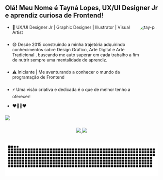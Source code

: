 ## Olá! Meu Nome é Tayná Lopes, UX/UI Designer Jr e aprendiz curiosa de Frontend!

<div>
  <img align="right" alt="tay-pic" height="300" style="border-radius:300px;" src="https://taynalopes.com/wp-content/uploads/2021/12/Webp.net-gifmaker.gif">
  </div>

- 👸 UX/UI Designer Jr | Graphic Designer | Illustrator | Visual Artist 

### 
 
- 😄 Desde 2015 construindo a minha trajetória adquirindo conhecimentos sobre Design Gráfico, Arte Digital e Arte Tradicional , buscando me auto superar em cada trabalho a fim de nutrir sempre uma mentalidade de aprendiz. 

###

- ⚠️  Iniciante | Me aventurando a conhecer o mundo da programação de Frontend

###

- ⚡ Uma visão criativa e dedicada é o que de melhor tenho a oferecer! 

- ❤️👩‍💻❤️
 
###

<div> 
   <a href="https://www.linkedin.com/in/tayn%C3%A1lopes/" target="_blank"><img src="https://img.shields.io/badge/-LinkedIn-%230077B5?style=for-the-badge&logo=linkedin&logoColor=white" target="_blank"></a> 
</div>
 
  ###
  
<div align="center">
  <a href="https://github.com/tay-lopes">
  <img height="150em" src="https://github-readme-stats.vercel.app/api?username=tay-lopes&show_icons=true&theme=jolly&include_all_commits=true&count_private=true"/>
  <img height="150em" src="https://github-readme-stats.vercel.app/api/top-langs/?username=tay-lopes&layout=compact&langs_count=7&theme=jolly"/>
</div>

  
  ##
 
<div align="center"> 
  
  ![Snake animation](https://github.com/tay-lopes/tay-lopes/blob/output/github-contribution-grid-snake.svg)
 
</div>


